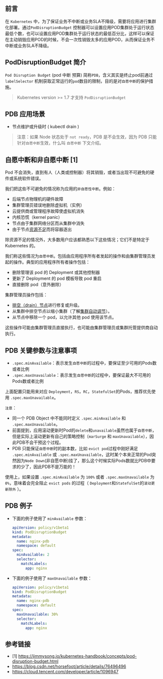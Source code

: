## 前言

在 `Kubernetes` 中，为了保证业务不中断或业务SLA不降级，需要将应用进行集群化部署。通过`PodDisruptionBudget` 控制器可以设置应用POD集群处于运行状态最低个数，也可以设置应用POD集群处于运行状态的最低百分比，这样可以保证在主动销毁应用POD的时候，不会一次性销毁太多的应用POD，从而保证业务不中断或业务SLA不降级。

## PodDisruptionBudget 简介

`Pod Disruption Budget` (pod 中断 预算) 简称`PDB`，含义其实是终止pod前通过 `labelSelector` 机制获取正常运行的`pod`数目的限制，目的是对`自愿中断`的保护措施。

> Kubernetes version >= 1.7 才支持 `PodDisruptionBudget`

## PDB 应用场景

- 节点维护或升级时 ( kubectl drain )

> 注意：如果 Node 状态处于 `not ready`，PDB 是不会生效，因为 PDB 只能针对`自愿中断`生效，什么叫 `自愿中断` 下文介绍。

## 自愿中断和非自愿中断 [1]

Pod 不会消失，直到有人（人类或控制器）将其销毁，或者当出现不可避免的硬件或系统软件错误。

我们把这些不可避免的情况称为应用的`非自愿性中断`。例如：

- 后端节点物理机的硬件故障
- 集群管理员错误地删除虚拟机（实例）
- 云提供商或管理程序故障使虚拟机消失
- 内核恐慌（kernel panic）
- 节点由于集群网络分区而从集群中消失
- 由于节点[资源不足](https://kubernetes.io/docs/tasks/administer-cluster/out-of-resource)而将容器逐出

除资源不足的情况外，大多数用户应该都熟悉以下这些情况；它们不是特定于 Kubernetes 的。

我们称这些情况为`自愿中断`。包括由应用程序所有者发起的操作和由集群管理员发起的操作。典型的应用程序所有者操作包括：

- 删除管理该 pod 的 Deployment 或其他控制器
- 更新了 Deployment 的 pod 模板导致 pod 重启
- 直接删除 pod（意外删除）

集群管理员操作包括：

- [排空（drain）节点](https://kubernetes.io/docs//tasks/administer-cluster/safely-drain-node)进行修复或升级。
- 从集群中排空节点以缩小集群（了解[集群自动调节](https://kubernetes.io/docs/tasks/administer-cluster/cluster-management/#cluster-autoscaler)）。
- 从节点中移除一个 pod，以允许其他 pod 使用该节点。

这些操作可能由集群管理员直接执行，也可能由集群管理员或集群托管提供商自动执行。


## PDB 关键参数与注意事项

- `.spec.minAvailable`：表示发生`自愿中断`的过程中，要保证至少可用的Pods数或者比例
- `.spec.maxUnavailable`：表示发生`自愿中断`的过程中，要保证最大不可用的Pods数或者比例

上面配置只能用来对应 `Deployment`，`RS`，`RC`，`StatefulSet`的Pods，推荐优先使用 `.spec.maxUnavailable`。

`注意`：

- 同一个 PDB Object 中不能同时定义 `.spec.minAvailable` 和 `.spec.maxUnavailable`。
- 前面提到，应用滚动更新时Pod的`delete`和`unavailable`虽然也属于`自愿中断`，但是实际上滚动更新有自己的策略控制（`marSurge` 和 `maxUnavailable`），因此PDB不会干预这个过程。
- PDB 只能保证`自愿中断`时的副本数，比如 `evict pod`过程中刚好满足 `.spec.minAvailable` 或 `.spec.maxUnavailable`，这时某个本来正常的Pod突然因为`Node Down`(非自愿中断)挂了，那么这个时候实际Pods数就比PDB中要求的少了，因此PDB不是万能的！

使用上，如果设置 `.spec.minAvailable` 为 `100%` 或者 `.spec.maxUnavailable` 为 `0%`，意味着会完全阻止 `evict pods` 的过程（ `Deployment`和`StatefulSet`的`滚动更新除外` ）。

## PDB 例子

- 下面的例子使用了 `minAvailable` 参数：

    ```yaml
    apiVersion: policy/v1beta1
    kind: PodDisruptionBudget
    metadata:
      name: nginx-pdb
      namespace: default
    spec:
      minAvailable: 2
      selector:
        matchLabels:
          app: nginx
    ```

- 下面的例子使用了 `maxUnavailable` 参数：

    ```yaml
    apiVersion: policy/v1beta1
    kind: PodDisruptionBudget
    metadata:
      name: nginx-pdb
      namespace: default
    spec:
      maxUnavailable: 30%
      selector:
        matchLabels:
          app: nginx
    ```

## 参考链接

- [1] https://jimmysong.io/kubernetes-handbook/concepts/pod-disruption-budget.html
- https://blog.csdn.net/horsefoot/article/details/76496496
- https://cloud.tencent.com/developer/article/1096947